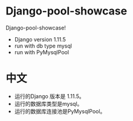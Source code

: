 # Django-pool-showcase



Django-pool-showcase!

  - Django version 1.11.5
  - run with db type mysql
  - run with PyMysqlPool

# 中文

  - 运行的Django 版本是 1.11.5。
  - 运行的数据库类型是mysql。
  - 运行的数据库连接池是PyMysqlPool。
